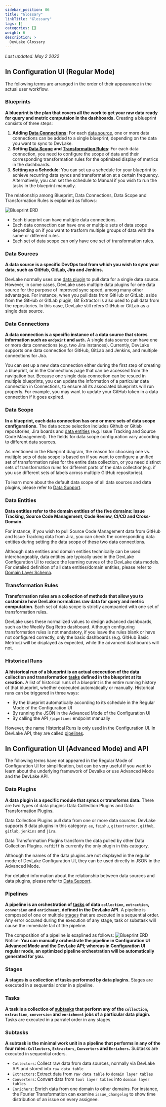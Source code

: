 ```yaml
---
sidebar_position: 06
title: "Glossary"
linkTitle: "Glossary"
tags: []
categories: []
weight: 6
description: >
  DevLake Glossary
---
```


*Last updated: May 2 2022*


## In Configuration UI (Regular Mode)

The following terms are arranged in the order of their appearance in the actual user workflow.

### Blueprints
**A blueprint is the plan that covers all the work to get your raw data ready for query and metric computaion in the dashboards.** Creating a blueprint consists of three steps:
1. **Adding [Data Connections](06-Glossary.md#data-connections)**: For each [data source](06-Glossary.md#data-sources), one or more data connections can be added to a single blueprint, depending on the data you want to sync to DevLake.
2. **Setting [Data Scope](06-Glossary.md#data-scope) and [Transformation Rules](06-Glossary.md#transformation-rules)**: For each data connection, you need to configure the scope of data and their corresponding transformation rules for the optimized display of metrics in the dashboards. 
3. **Setting up a Schedule**: You can set up a schedule for your blueprint to achieve recurring data syncs and transformation at a certain frequency. Alternatively, you can set the schedule to Manual if you wish to run the tasks in the blueprint manually.

The relationship among Blueprint, Data Connections, Data Scope and Transformation Rules is explained as follows:

![Blueprint ERD](../static/img/blueprint-erd.svg)
- Each blueprint can have multiple data connections. 
- Each data connection can have one or multiple sets of data scope depending on if you want to trasform multiple groups of data with the same or different rules. 
- Each set of data scope can only have one set of transformation rules.

### Data Sources
**A data source is a specific DevOps tool from which you wish to sync your data, such as GitHub, GitLab, Jira and Jenkins.** 

DevLake normally uses one [data plugin](06-Glossary.md#data-plugins) to pull data for a single data source. However, in some cases, DevLake uses multiple data plugins for one data source for the purpose of improved sync speed, among many other advantages. For instance, when you pull data from GitHub or GitLab, aside from the GitHub or GitLab plugin, Git Extractor is also used to pull data from the repositories. In this case, DevLake still refers GitHub or GitLab as a single data source.

### Data Connections
**A data connection is a specific instance of a data source that stores information such as `endpoint` and `auth`.** A single data source can have one or more data connections (e.g. two Jira instances). Currently, DevLake supports one data connection for GitHub, GitLab and Jenkins, and multiple connections for Jira. 

You can set up a new data connection either during the first step of creating a blueprint, or in the Connections page that can be accessed from the navigation bar. Because one single data connection can be resued in multiple blueprints, you can update the information of a particular data connection in Connections, to ensure all its associated blueprints will run properly. For example, you may want to update your GitHub token in a data connection if it goes expired.

### Data Scope
**In a blueprint, each data connection has one or more sets of data scope configurations.** The data scope selection includes Github or Gitlab repositories, Jira boards and [data entities](06-Glossary.md#data-entities) (e.g. Issue Tracking and Source Code Management). The fields for data scope configuration vary according to different data sources.

As mentioned in the Blueprint diagram, the reason for choosing one vs. multiple sets of data scope is based on if you want to configure a unified set of transformation rules for the entire data collection, or you need distinct sets of transformation rules for different parts of the data collection(e.g. if you use different sets of labels across multiple GitHub repositories). 

To learn more about the default data scope of all data sources and data plugins, please refer to [Data Support](04-DataModels/02-DataSupport.md).

### Data Entities
**Data entities refer to the domain entities of the five domains: Issue Tracking, Source Code Management, Code Review, CI/CD and Cross-Domain.** 

For instance, if you wish to pull Source Code Management data from GitHub and Issue Tracking data from Jira, you can check the corresponding data entities during setting the data scope of these two data connections.

Although data entities and domain entities technically can be used interchangeably, data entities are typically used in the DevLake Configuration UI to reduce the learning curves of the DevLake data models. For detailed definition of all data entities/domain entities, please refer to [Domain Layer Schema](04-DataModels/01-DevLakeDomainLayerSchema.md).

### Transformation Rules
**Transformation rules are a collection of methods that allow you to customize how DevLake normalizes raw data for query and metric computation.** Each set of data scope is strictly acompanied with one set of transformation rules.

DevLake uses these normalized values to design advanced dashboards, such as the Weekly Bug Retro dashboard. Although configuring transformation rules is not mandatory, if you leave the rules blank or have not configured correctly, only the basic dashboards (e.g. GitHub Basic Metrics) will be displayed as expected, while the advanced dashboards will not.

### Historical Runs
**A historical run of a blueprint is an actual excecution of the data collection and transformation [tasks](06-Glossary.md#tasks) defined in the blueprint at its creation.** A list of historical runs of a blueprint is the entire running history of that blueprint, whether excecuted automatically or manually. Historical runs can be triggered in three ways: 
- By the blueprint automatically according to its schedule in the Regular Mode of the Configuration UI
- By running the JSON in the Advanced Mode of the Configuration UI
- By calling the API `/pipelines` endpoint manually

However, the name Historical Runs is only used in the Configuration UI. In DevLake API, they are called [pipelines](06-Glossary.md#pipelines).

## In Configuration UI (Advanced Mode) and API

The following terms have not appeared in the Regular Mode of Configuration UI for simplification, but can be very useful if you want to learn about the underlying framework of Devalke or use Advanced Mode and the DevLake API.

### Data Plugins
**A data plugin is a specific module that syncs or transforms data.** There are two types of data plugins: Data Collection Plugins and Data Transformation Plugins.

Data Collection Plugins pull data from one or more data sources. DevLake supports 8 data plugins in this category: `ae`, `feishu`, `gitextractor`, `github`, `gitlab`, `jenkins` and `jira`.

Data Transformation Plugins transform the data pulled by other Data Collection Plugins. `refdiff` is currently the only plugin in this category.

Although the names of the data plugins are not displayed in the regular mode of DevLake Configuration UI, they can be used directly in JSON in the Advanced Mode.

For detailed information about the relationship between data sources and data plugins, please refer to [Data Support](04-DataModels/02-DataSupport.md).


### Pipelines
**A pipeline is an orchestration of [tasks](06-Glossary.md#tasks) of data `collection`, `extraction`, `conversion` and `enrichment`, defined in the DevLake API.** A pipeline is composed of one or multiple [stages](06-Glossary.md#stages) that are executed in a sequential order. Any error occured during the execution of any stage, task or substask will cause the immediate fail of the pipeline.

The composition of a pipeline is exaplined as follows:
![Blueprint ERD](../static/img/pipeline-erd.svg)
Notice: **You can manually orchestrate the pipeline in Configuration UI Advanced Mode and the DevLake API; whereas in Configuration UI regular mode, an optimized pipeline orchestration will be automatically generated for you.**

### Stages
**A stages is a collection of tasks performed by data plugins.** Stages are executed in a sequential order in a pipeline.

### Tasks
**A task is a collection of [subtasks](06-Glossary.md#subtasks) that perform any of the `collection`, `extraction`, `conversion` and `enrichment` jobs of a particular data plugin.** Tasks are executed in a parralel order in any stages.

### Subtasks
**A subtask is the minimal work unit in a pipeline that performs in any of the four roles: `Collectors`, `Extractors`, `Converters` and `Enrichers`.** Subtasks are executed in sequential orders.
- `Collectors`: Collect raw data from data sources, normally via DevLake API and stored into `raw data table`
- `Extractors`: Extract data from `raw data table` to `domain layer tables`
- `Converters`: Convert data from `tool layer tables` into `domain layer tables`
- `Enrichers`: Enrich data from one domain to other domains. For instance, the Fourier Transformation can examine `issue_changelog` to show time distribution of an issue on every assignee.
